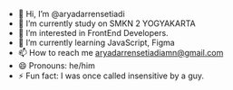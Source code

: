 - 👋 Hi, I’m @aryadarrensetiadi
- 🔭 I’m currently study on SMKN 2 YOGYAKARTA
- 👀 I’m interested in FrontEnd Developers.
- 🌱 I’m currently learning JavaScript, Figma
- 📫 How to reach me aryadarrensetiadiamn@gmail.com
- 😄 Pronouns: he/him
- ⚡ Fun fact: I was once called insensitive by a guy.

<!---

- 💞️ I’m looking to collaborate on ...

aryadarrensetiadi/aryadarrensetiadi is a ✨ special ✨ repository because its `README.md` (this file) appears on your GitHub profile.
You can click the Preview link to take a look at your changes.
--->

